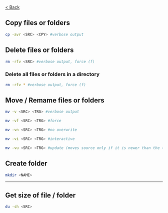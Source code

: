 [< Back](../readme.md)


## Copy files or folders
```bash
cp -avr <SRC> <CPY> #verbose output
```

## Delete files or folders
```bash
rm -rfv <SRC> #verbose output, force (f)
```

### Delete all files or folders in a directory
```bash
rm -rfv * #verbose output, force (f)
```

## Move / Remame files or folders
```bash
mv -v <SRC> <TRG> #verbose output

mv -vf <SRC> <TRG> #force

mv -vn <SRC> <TRG> #no overwrite

mv -vi <SRC> <TRG> #interactive

mv -vu <SRC> <TRG> #update (moves source only if it is newer than the target)
``` 

## Create folder
```bash
mkdir <NAME>
```

---

## Get size of file / folder
```bash
du -sh <SRC>
```